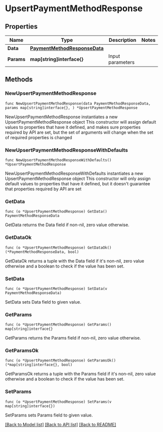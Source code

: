 # UpsertPaymentMethodResponse

## Properties

Name | Type | Description | Notes
------------ | ------------- | ------------- | -------------
**Data** | [**PaymentMethodResponseData**](PaymentMethodResponseData.md) |  | 
**Params** | **map[string]interface{}** | Input parameters | 

## Methods

### NewUpsertPaymentMethodResponse

`func NewUpsertPaymentMethodResponse(data PaymentMethodResponseData, params map[string]interface{}, ) *UpsertPaymentMethodResponse`

NewUpsertPaymentMethodResponse instantiates a new UpsertPaymentMethodResponse object
This constructor will assign default values to properties that have it defined,
and makes sure properties required by API are set, but the set of arguments
will change when the set of required properties is changed

### NewUpsertPaymentMethodResponseWithDefaults

`func NewUpsertPaymentMethodResponseWithDefaults() *UpsertPaymentMethodResponse`

NewUpsertPaymentMethodResponseWithDefaults instantiates a new UpsertPaymentMethodResponse object
This constructor will only assign default values to properties that have it defined,
but it doesn't guarantee that properties required by API are set

### GetData

`func (o *UpsertPaymentMethodResponse) GetData() PaymentMethodResponseData`

GetData returns the Data field if non-nil, zero value otherwise.

### GetDataOk

`func (o *UpsertPaymentMethodResponse) GetDataOk() (*PaymentMethodResponseData, bool)`

GetDataOk returns a tuple with the Data field if it's non-nil, zero value otherwise
and a boolean to check if the value has been set.

### SetData

`func (o *UpsertPaymentMethodResponse) SetData(v PaymentMethodResponseData)`

SetData sets Data field to given value.


### GetParams

`func (o *UpsertPaymentMethodResponse) GetParams() map[string]interface{}`

GetParams returns the Params field if non-nil, zero value otherwise.

### GetParamsOk

`func (o *UpsertPaymentMethodResponse) GetParamsOk() (*map[string]interface{}, bool)`

GetParamsOk returns a tuple with the Params field if it's non-nil, zero value otherwise
and a boolean to check if the value has been set.

### SetParams

`func (o *UpsertPaymentMethodResponse) SetParams(v map[string]interface{})`

SetParams sets Params field to given value.



[[Back to Model list]](../README.md#documentation-for-models) [[Back to API list]](../README.md#documentation-for-api-endpoints) [[Back to README]](../README.md)


